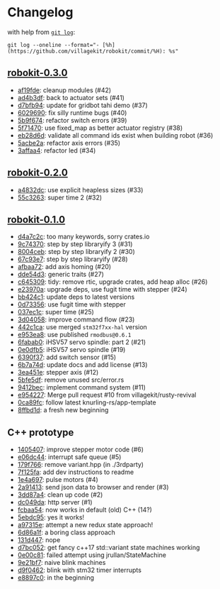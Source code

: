 # Changelog

with help from [`git log`](https://www.git-scm.com/docs/git-log):

```shell
git log --oneline --format="- [%h](https://github.com/villagekit/robokit/commit/%H): %s"
```

## [robokit-0.3.0](https://github.com/villagekit/robokit/releases/tag/robokit-0.3.0)

- [af19fde](https://github.com/villagekit/robokit/commit/af19fde814b6773133d90d4f5d59cc153491d963): cleanup modules (#42)
- [ad4b3df](https://github.com/villagekit/robokit/commit/ad4b3df0c8d6aa3bdc7e630e83af936eaeb64fe9): back to actuator sets (#41)
- [d7bfb94](https://github.com/villagekit/robokit/commit/d7bfb949bd68cfe5e4e6bfe389e390d4bdc7fa25): update for gridbot tahi demo (#37)
- [6029690](https://github.com/villagekit/robokit/commit/60296909ef4f9f0d3e00096d21d2bcab1fc4d6c7): fix silly runtime bugs (#40)
- [5b9f674](https://github.com/villagekit/robokit/commit/5b9f67459be12d53be93e9d88beb63d793a2f27a): refactor switch errors (#39)
- [5f71470](https://github.com/villagekit/robokit/commit/5f71470eb3655a9c8c14693b8ebf3e73df21e2af): use fixed_map as better actuator registry (#38)
- [eb28d6d](https://github.com/villagekit/robokit/commit/eb28d6d8cb577561ccd440dea8208c58673ab276): validate all command ids exist when building robot (#36)
- [5acbe2a](https://github.com/villagekit/robokit/commit/5acbe2a90b2abcce3eb23d3d9531c3c33df9deaa): refactor axis errors (#35)
- [3affaa4](https://github.com/villagekit/robokit/commit/3affaa4465e4a43f402d523833e7b9bb89f8ac96): refactor led (#34)

## [robokit-0.2.0](https://github.com/villagekit/robokit/releases/tag/robokit-0.2.0)

- [a4832dc](https://github.com/villagekit/robokit/commit/a4832dc78d6c03d637b7fb0c4584d36336d31679): use explicit heapless sizes (#33)
- [55c3263](https://github.com/villagekit/robokit/commit/55c3263137d6ce35e39c21e3301d5d2a75b43e50): super time 2 (#32)

## [robokit-0.1.0](https://github.com/villagekit/robokit/releases/tag/robokit-0.1.0)

- [d4a7c2c](https://github.com/villagekit/robokit/commit/d4a7c2c73e912032651dbdcbd2db395f3e92ccd2): too many keywords, sorry crates.io
- [9c74370](https://github.com/villagekit/robokit/commit/9c743701ffdde27651eaac5dd62d876521d2f806): step by step libraryify 3 (#31)
- [8004ceb](https://github.com/villagekit/robokit/commit/8004cebdc23ac7c7f4f6a9e419358ef2f84556a7): step by step libraryify 2 (#30)
- [67c93e7](https://github.com/villagekit/robokit/commit/67c93e74af2a7ed62e0c205d499a50b555fcbd19): step by step libraryify (#28)
- [afbaa72](https://github.com/villagekit/robokit/commit/afbaa729afb47ae7ca0a103baa34819949ebc9d7): add axis homing (#20)
- [dde54d3](https://github.com/villagekit/robokit/commit/dde54d337aa03030b8ea17d65f2896f866ea3770): generic traits (#27)
- [c645309](https://github.com/villagekit/robokit/commit/c645309cb22a25e1e9f6cb99f2cb99a92d47062d): tidy: remove rtic, upgrade crates, add heap alloc (#26)
- [e23970a](https://github.com/villagekit/robokit/commit/e23970afc631e851ddd3267ae73a265af4013a06): upgrade deps, use fugit time with stepper (#24)
- [bb424c1](https://github.com/villagekit/robokit/commit/bb424c13896f65a5ed9d83a582f8d06d22691d8d): update deps to latest versions
- [0d73356](https://github.com/villagekit/robokit/commit/0d733562c8db8be5ff5cfa3843e98d6a149ada29): use fugit time with stepper
- [037ec1c](https://github.com/villagekit/robokit/commit/037ec1c9af785bd104999f210b63c2b77a799191): super time (#25)
- [3d04058](https://github.com/villagekit/robokit/commit/3d040587fad06fe89250f9fa0ed54c429e2e204f): improve command flow (#23)
- [442c1ca](https://github.com/villagekit/robokit/commit/442c1caa515f4c2608a50cbf4ddb3646d05f8bb6): use merged `stm32f7xx-hal` version
- [e953ea8](https://github.com/villagekit/robokit/commit/e953ea86dfafb2878f1899340c51fe38c45a5d78): use published `rmodbus@0.6.1`
- [6fabab0](https://github.com/villagekit/robokit/commit/6fabab0ce2f1a47327714a78a7c5d2fa8fb40e51): iHSV57 servo spindle: part 2 (#21)
- [0e0dfb5](https://github.com/villagekit/robokit/commit/0e0dfb5e16aa395ef0e8f225346c610b7472b171): iHSV57 servo spindle (#19)
- [6390f37](https://github.com/villagekit/robokit/commit/6390f37e3d649d41216190ec022aae710223fd2a): add switch sensor (#15)
- [6b7a74d](https://github.com/villagekit/robokit/commit/6b7a74d5c294d3cfe08c439307a18c26997f5065): update docs and add license (#13)
- [3ea451e](https://github.com/villagekit/robokit/commit/3ea451ee20c6d049e157b2449d1972b2e56a9ff8): stepper axis (#12)
- [5bfe5df](https://github.com/villagekit/robokit/commit/5bfe5dfb2f5d14013f8a2f9e896ef4997572ae83): remove unused src/error.rs
- [9412bec](https://github.com/villagekit/robokit/commit/9412becce3c0930da490fb8574a9f30c3e4b7a1c): implement command system (#11)
- [e954227](https://github.com/villagekit/robokit/commit/e95422701247898d141c6a26b7e2b9048c795047): Merge pull request #10 from villagekit/rusty-revival
- [0ca89fc](https://github.com/villagekit/robokit/commit/0ca89fcf7376f23aadb1c7b22e896410db289211): follow latest knurling-rs/app-template
- [8ffbd1d](https://github.com/villagekit/robokit/commit/8ffbd1dfb69f47f709a1aba23c3d323e82581079): a fresh new beginning

## C++ prototype

- [1405407](https://github.com/villagekit/robokit/commit/140540713791b93767f0ec5e1bf4c4d4946cc533): improve stepper motor code (#6)
- [e06dc44](https://github.com/villagekit/robokit/commit/e06dc446741e124882bc86e3e64efc9675cbd1f4): interrupt safe queue (#5)
- [179f766](https://github.com/villagekit/robokit/commit/179f7667845aec531c1827cac82088bff07fb72f): remove variant.hpp (in ./3rdparty)
- [7f125fa](https://github.com/villagekit/robokit/commit/7f125facf64083ccba83933e72ba5ca0a77f11a1): add dev instructions to readme
- [1e4a697](https://github.com/villagekit/robokit/commit/1e4a69716e340628aced00d3e59924d03af1d0ea): pulse motors (#4)
- [2a91413](https://github.com/villagekit/robokit/commit/2a9141305d36a83cff89de3b0e66dbb37d7107f0): send json data to browser and render (#3)
- [3dd87a4](https://github.com/villagekit/robokit/commit/3dd87a4a9e1eebfee3566db285892fcb6f4bb36e): clean up code (#2)
- [dc049da](https://github.com/villagekit/robokit/commit/dc049dae17e1b911fbf61c4d0ecd016ab62b65bf): http server (#1)
- [fcbaa54](https://github.com/villagekit/robokit/commit/fcbaa545150bd6220d1d6466fa06484af1a1b556): now works in default (old) C++ (14?)
- [5ebdc95](https://github.com/villagekit/robokit/commit/5ebdc954e31631415d989b2b99f801304e2ea3ff): yes it works!
- [a97315e](https://github.com/villagekit/robokit/commit/a97315eb9c0bc442b90aa07ec970f6501563c0dd): attempt a new redux state approach!
- [6d86a1f](https://github.com/villagekit/robokit/commit/6d86a1fdb4aba28fd34bee79267eeeec0055f526): a boring class approach
- [131d447](https://github.com/villagekit/robokit/commit/131d447338658ceb95fa5635f2850eecdb9e4f4e): nope
- [d7bc052](https://github.com/villagekit/robokit/commit/d7bc052404a4630cacc7c08ab5d662a71135ce99): get fancy c++17 std::variant state machines working
- [0e00c81](https://github.com/villagekit/robokit/commit/0e00c81bed20d2400c0024a58c8d87e2148ac135): failed attempt using jrullan/StateMachine
- [9e21bf7](https://github.com/villagekit/robokit/commit/9e21bf767d5f6da3e2df3596074516fbf437a2e5): naive blink machines
- [d9f0462](https://github.com/villagekit/robokit/commit/d9f046288d4c3a329bb277de9f2bb8cadc78ebcd): blink with stm32 timer interrupts
- [e8897c0](https://github.com/villagekit/robokit/commit/e8897c0f8fb1f715e73776255d3307e4cb66ebc1): in the beginning

